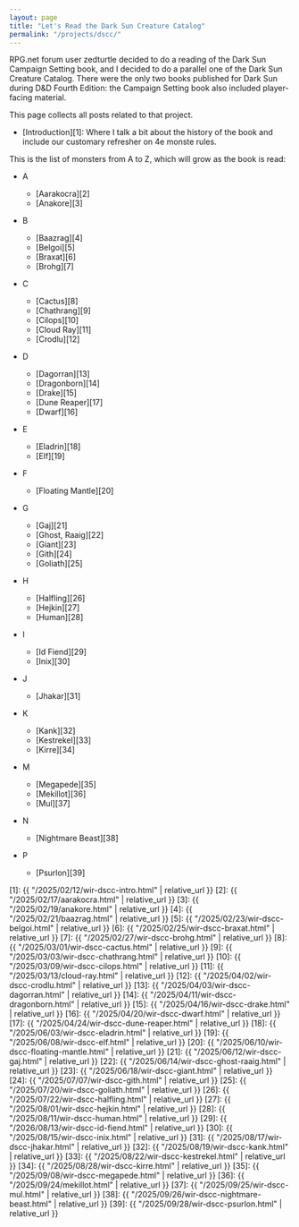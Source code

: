 ```yaml
---
layout: page
title: "Let's Read the Dark Sun Creature Catalog"
permalink: "/projects/dscc/"
---
```


RPG.net forum user zedturtle decided to do a reading of the Dark Sun Campaign
Setting book, and I decided to do a parallel one of the Dark Sun Creature
Catalog. There were the only two books published for Dark Sun during D&D Fourth
Edition: the Campaign Setting book also included player-facing material.

This page collects all posts related to that project.

- [Introduction][1]: Where I talk a bit about the history of the book and
  include our customary refresher on 4e monste rules.


This is the list of monsters from A to Z, which will grow as the book is read:

- A
  - [Aarakocra][2]
  - [Anakore][3]

- B
  - [Baazrag][4]
  - [Belgoi][5]
  - [Braxat][6]
  - [Brohg][7]

- C
  - [Cactus][8]
  - [Chathrang][9]
  - [Cilops][10]
  - [Cloud Ray][11]
  - [Crodlu][12]

- D
  - [Dagorran][13]
  - [Dragonborn][14]
  - [Drake][15]
  - [Dune Reaper][17]
  - [Dwarf][16]

- E
  - [Eladrin][18]
  - [Elf][19]

- F
  - [Floating Mantle][20]

- G
  - [Gaj][21]
  - [Ghost, Raaig][22]
  - [Giant][23]
  - [Gith][24]
  - [Goliath][25]

- H
  - [Halfling][26]
  - [Hejkin][27]
  - [Human][28]

- I
  - [Id Fiend][29]
  - [Inix][30]

- J
  - [Jhakar][31]

- K
  - [Kank][32]
  - [Kestrekel][33]
  - [Kirre][34]

- M
  - [Megapede][35]
  - [Mekillot][36]
  - [Mul][37]

- N
  - [Nightmare Beast][38]

- P
  - [Psurlon][39]

[1]: {{ "/2025/02/12/wir-dscc-intro.html" | relative_url }}
[2]: {{ "/2025/02/17/aarakocra.html" | relative_url }}
[3]: {{ "/2025/02/19/anakore.html" | relative_url }}
[4]: {{ "/2025/02/21/baazrag.html" | relative_url }}
[5]: {{ "/2025/02/23/wir-dscc-belgoi.html" | relative_url }}
[6]: {{ "/2025/02/25/wir-dscc-braxat.html" | relative_url }}
[7]: {{ "/2025/02/27/wir-dscc-brohg.html" | relative_url }}
[8]: {{ "/2025/03/01/wir-dscc-cactus.html" | relative_url }}
[9]: {{ "/2025/03/03/wir-dscc-chathrang.html" | relative_url }}
[10]: {{ "/2025/03/09/wir-dscc-cilops.html" | relative_url }}
[11]: {{ "/2025/03/13/cloud-ray.html" | relative_url }}
[12]: {{ "/2025/04/02/wir-dscc-crodlu.html" | relative_url }}
[13]: {{ "/2025/04/03/wir-dscc-dagorran.html" | relative_url }}
[14]: {{ "/2025/04/11/wir-dscc-dragonborn.html" | relative_url }}
[15]: {{ "/2025/04/16/wir-dscc-drake.html" | relative_url }}
[16]: {{ "/2025/04/20/wir-dscc-dwarf.html" | relative_url }}
[17]: {{ "/2025/04/24/wir-dscc-dune-reaper.html" | relative_url }}
[18]: {{ "/2025/06/03/wir-dscc-eladrin.html" | relative_url }}
[19]: {{ "/2025/06/08/wir-dscc-elf.html" | relative_url }}
[20]: {{ "/2025/06/10/wir-dscc-floating-mantle.html" | relative_url }}
[21]: {{ "/2025/06/12/wir-dscc-gaj.html" | relative_url }}
[22]: {{ "/2025/06/14/wir-dscc-ghost-raaig.html" | relative_url }}
[23]: {{ "/2025/06/18/wir-dscc-giant.html" | relative_url }}
[24]: {{ "/2025/07/07/wir-dscc-gith.html" | relative_url }}
[25]: {{ "/2025/07/20/wir-dscc-goliath.html" | relative_url }}
[26]: {{ "/2025/07/22/wir-dscc-halfling.html" | relative_url }}
[27]: {{ "/2025/08/01/wir-dscc-hejkin.html" | relative_url }}
[28]: {{ "/2025/08/11/wir-dscc-human.html" | relative_url }}
[29]: {{ "/2026/08/13/wir-dscc-id-fiend.html" | relative_url }}
[30]: {{ "/2025/08/15/wir-dscc-inix.html" | relative_url }}
[31]: {{ "/2025/08/17/wir-dscc-jhakar.html" | relative_url }}
[32]: {{ "/2025/08/19/wir-dscc-kank.html" | relative_url }}
[33]: {{ "/2025/08/22/wir-dscc-kestrekel.html" | relative_url }}
[34]: {{ "/2025/08/28/wir-dscc-kirre.html" | relative_url }}
[35]: {{ "/2025/09/08/wir-dscc-megapede.html" | relative_url }}
[36]: {{ "/2025/09/24/mekillot.html" | relative_url }}
[37]: {{ "/2025/09/25/wir-dscc-mul.html" | relative_url }}
[38]: {{ "/2025/09/26/wir-dscc-nightmare-beast.html" | relative_url }}
[39]: {{ "/2025/09/28/wir-dscc-psurlon.html" | relative_url }}
